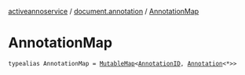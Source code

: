 [activeannoservice](../index.md) / [document.annotation](index.md) / [AnnotationMap](./-annotation-map.md)

# AnnotationMap

`typealias AnnotationMap = `[`MutableMap`](https://kotlinlang.org/api/latest/jvm/stdlib/kotlin.collections/-mutable-map/index.html)`<`[`AnnotationID`](../annotationdefinition/-annotation-i-d.md)`, `[`Annotation`](-annotation.md)`<*>>`